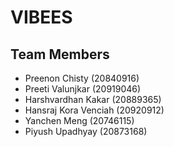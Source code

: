 # VIBEES

## Team Members

- Preenon Chisty (20840916)
- Preeti Valunjkar (20919046)
- Harshvardhan Kakar (20889365)
- Hansraj Kora Venciah (20920912)
- Yanchen Meng (20746115)
- Piyush Upadhyay (20873168)
